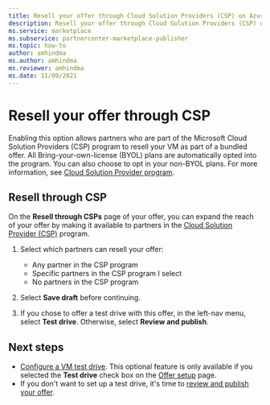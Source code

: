 ```yaml
---
title: Resell your offer through Cloud Solution Providers (CSP) on Azure Marketplace
description: Resell your offer through Cloud Solution Providers (CSP) on Azure Marketplace.
ms.service: marketplace 
ms.subservice: partnercenter-marketplace-publisher
ms.topic: how-to
author: amhindma
ms.author: amhindma
ms.reviewer: amhindma
ms.date: 11/09/2021
---
```


# Resell your offer through CSP

Enabling this option allows partners who are part of the Microsoft Cloud Solution Providers (CSP) program to resell your VM as part of a bundled offer. All Bring-your-own-license (BYOL) plans are automatically opted into the program. You can also choose to opt in your non-BYOL plans. For more information, see [Cloud Solution Provider program](cloud-solution-providers.md).

## Resell through CSP

On the **Resell through CSPs** page of your offer, you can expand the reach of your offer by making it available to partners in the [Cloud Solution Provider (CSP)](https://azure.microsoft.com/offers/ms-azr-0145p/) program.

1. Select which partners can resell your offer:

    - Any partner in the CSP program
    - Specific partners in the CSP program I select
    - No partners in the CSP program

1. Select **Save draft** before continuing.
1. If you chose to offer a test drive with this offer, in the left-nav menu, select **Test drive**. Otherwise, select **Review and publish**.

## Next steps

- [Configure a VM test drive](azure-vm-test-drive.md). This optional feature is only available if you selected the **Test drive** check box on the [Offer setup](azure-vm-offer-setup.md#test-drive-optional) page.
- If you don't want to set up a test drive, it's time to [review and publish your offer](review-publish-offer.md).
